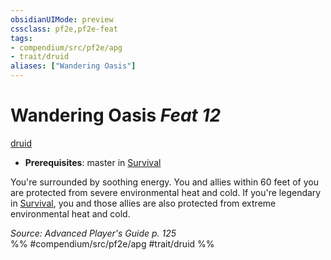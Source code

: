 ```yaml
---
obsidianUIMode: preview
cssclass: pf2e,pf2e-feat
tags:
- compendium/src/pf2e/apg
- trait/druid
aliases: ["Wandering Oasis"]
---
```

# Wandering Oasis  *Feat 12*  
[druid](Reference/Rules/Traits/druid.md "Druid Class Trait")  

- **Prerequisites**: master in [Survival](skills.md#Survival)

You're surrounded by soothing energy. You and allies within 60 feet of you are protected from severe environmental heat and cold. If you're legendary in [Survival](skills.md#Survival), you and those allies are also protected from extreme environmental heat and cold.

*Source: Advanced Player's Guide p. 125*  
%% #compendium/src/pf2e/apg #trait/druid %%